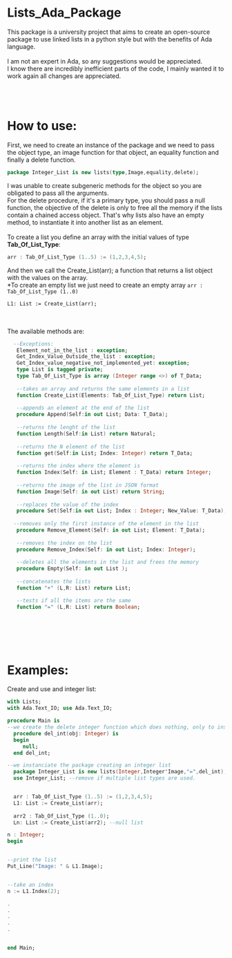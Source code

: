 # Lists_Ada_Package
This package is a university project that aims to create an open-source package to use linked lists in a python style but with the benefits of Ada language. 
<br/>
<br/>
I am not an expert in Ada, so any suggestions would be appreciated.  
I know there are incredibly inefficient parts of the code, I mainly wanted it to work again all changes are appreciated.  
<br/>
<br/>
<br/>
# How to use:
First, we need to create an instance of the package and we need to pass the object type, an image function for that object, an equality function and finally a delete function.

```ada
package Integer_List is new lists(type,Image,equality,delete);
```

I was unable to create subgeneric methods for the object so you are obligated to pass all the arguments.  
For the delete procedure, if it's a primary type, you should pass a null function, the objective of the delete is only to free all the memory if the lists contain a chained access object. That's why lists also have an empty method, to instantiate it into another list as an element.
<br/>
<br/>
To create a list you define an array with the initial values of type __Tab_Of_List_Type__:
```ada
arr : Tab_Of_List_Type (1..5) := (1,2,3,4,5);
```
And then we call the Create_List(arr); a function that returns a list object with the values on the array.  
  *To create an empty list we just need to create an empty array ```arr : Tab_Of_List_Type (1..0)```
```
L1: List := Create_List(arr);
```
<br/>
<br/>
The available methods are:  

```  ada
  --Exceptions:  
   Element_not_in_the_list : exception;  
   Get_Index_Value_Outside_the_list : exception;  
   Get_Index_value_negative_not_implemented_yet: exception;  
   type List is tagged private;  
   type Tab_Of_List_Type is array (Integer range <>) of T_Data;  
   
   --takes an array and returns the same elements in a list  
   function Create_List(Elements: Tab_Of_List_Type) return List;  
   
   --appends an element at the end of the list  
   procedure Append(Self:in out List; Data: T_Data);  
   
   --returns the lenght of the list  
   function Length(Self:in List) return Natural;  
   
   --returns the N element of the list  
   function get(Self:in List; Index: Integer) return T_Data;  
   
   --returns the index where the element is  
   function Index(Self: in List; Element : T_Data) return Integer;  
   
   --returns the image of the list in JSON format  
   function Image(Self: in out List) return String;  
   
   --replaces the value of the index  
   procedure Set(Self:in out List; Index : Integer; New_Value: T_Data);    
   
  --removes only the first instance of the element in the list  
   procedure Remove_Element(Self: in out List; Element: T_Data);  
   
   --removes the index on the list  
   procedure Remove_Index(Self: in out List; Index: Integer);  
   
   --deletes all the elements in the list and frees the memory  
   procedure Empty(Self: in out List );  
   
   --concatenates the lists  
   function "+" (L,R: List) return List;  

   --tests if all the items are the same  
   function "=" (L,R: List) return Boolean;  
 ```
 <br/>
 <br/>
 <br/>
 <br/>
 
 # Examples:  
 Create and use and integer list:
 ```ada
with Lists;
with Ada.Text_IO; use Ada.Text_IO;

procedure Main is
--we create the delete integer function which does nothing, only to instantiate
   procedure del_int(obj: Integer) is
   begin
      null;
   end del_int;

--we instanciate the package creating an integer list
   package Integer_List is new lists(Integer,Integer'Image,"=",del_int);
   use Integer_List; --remove if multiple list types are used.


   arr : Tab_Of_List_Type (1..5) := (1,2,3,4,5);
   L1: List := Create_List(arr);
   
   arr2 : Tab_Of_List_Type (1..0);
   Ln: List := Create_List(arr2); --null list

n : Integer;
begin


--print the list
Put_Line("Image: " & L1.Image);


--take an index
n := L1.Index(2);

.
.
.
.
.


end Main;
```
